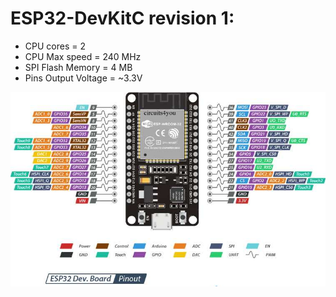 # ESP32-DevKitC revision 1:
* CPU cores = 2
* CPU Max speed = 240 MHz
* SPI Flash Memory = 4 MB
* Pins Output Voltage = ~3.3V

![alt text](./images/ESP32-Pinout.jpg "ESP32 Pinout")